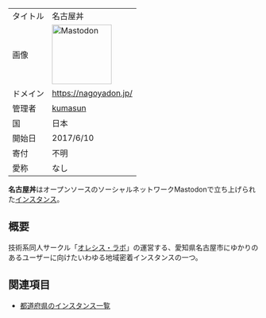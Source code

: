 <div>

|          |                                                                                                                                                                                                                                                                                                        |
|----------|--------------------------------------------------------------------------------------------------------------------------------------------------------------------------------------------------------------------------------------------------------------------------------------------------------|
| タイトル | 名古屋丼                                                                                                                                                                                                                                                                                               |
| 画像     | [<img src="/images/thumb/0/00/Mastodon_logo.png/120px-Mastodon_logo.png" srcset="/images/thumb/0/00/Mastodon_logo.png/180px-Mastodon_logo.png 1.5x, /images/0/00/Mastodon_logo.png 2x" width="120" height="120" alt="Mastodon" />](/%E3%83%95%E3%82%A1%E3%82%A4%E3%83%AB:Mastodon_logo.png "Mastodon") |
| ドメイン | <a href="https://nagoyadon.jp/" rel="nofollow">https://nagoyadon.jp/</a>                                                                                                                                                                                                                               |
| 管理者   | <a href="https://nagoyadon.jp/@kumasun" rel="nofollow">kumasun</a>                                                                                                                                                                                                                                     |
| 国       | 日本                                                                                                                                                                                                                                                                                                   |
| 開始日   | 2017/6/10                                                                                                                                                                                                                                                                                              |
| 寄付     | 不明                                                                                                                                                                                                                                                                                                   |
| 愛称     | なし                                                                                                                                                                                                                                                                                                   |

**名古屋丼**はオープンソースのソーシャルネットワークMastodonで立ち上げられた[インスタンス](/%E3%82%A4%E3%83%B3%E3%82%B9%E3%82%BF%E3%83%B3%E3%82%B9 "インスタンス")。

## 概要

技術系同人サークル「<a href="https://www.oresys.nagoya/" rel="nofollow">オレシス・ラボ</a>」の運営する、愛知県名古屋市にゆかりのあるユーザーに向けたいわゆる地域密着インスタンスの一つ。

## 関連項目

-   [都道府県のインスタンス一覧](/%E9%83%BD%E9%81%93%E5%BA%9C%E7%9C%8C%E3%81%AE%E3%82%A4%E3%83%B3%E3%82%B9%E3%82%BF%E3%83%B3%E3%82%B9%E4%B8%80%E8%A6%A7 "都道府県のインスタンス一覧")

</div>

